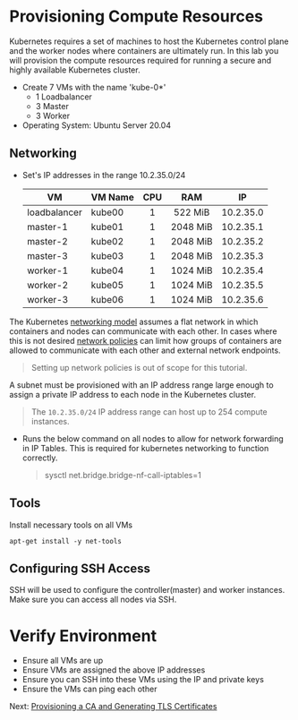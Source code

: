 # Provisioning Compute Resources

Kubernetes requires a set of machines to host the Kubernetes control plane and the worker nodes where containers are ultimately run. In this lab you will provision the compute resources required for running a secure and highly available Kubernetes cluster.

- Create 7 VMs with the name 'kube-0*' 
    - 1 Loadbalancer
    - 3 Master 
    - 3 Worker
- Operating System: Ubuntu Server 20.04

## Networking

- Set's IP addresses in the range 10.2.35.0/24

    | VM            |  VM Name   | CPU  | RAM       | IP        |
    | -----------   | ---------  |:----:| :--------:| :--------:|
    | loadbalancer  | kube00     | 1    | 522 MiB   | 10.2.35.0 |
    | master-1      | kube01     | 1    | 2048 MiB  | 10.2.35.1 |
    | master-2      | kube02     | 1    | 2048 MiB  | 10.2.35.2 |
    | master-3      | kube03     | 1    | 2048 MiB  | 10.2.35.3 |
    | worker-1      | kube04     | 1    | 1024 MiB  | 10.2.35.4 |
    | worker-2      | kube05     | 1    | 1024 MiB  | 10.2.35.5 |
    | worker-3      | kube06     | 1    | 1024 MiB  | 10.2.35.6 |   

The Kubernetes [networking model](https://kubernetes.io/docs/concepts/cluster-administration/networking/#kubernetes-model) assumes a flat network in which containers and nodes can communicate with each other. In cases where this is not desired [network policies](https://kubernetes.io/docs/concepts/services-networking/network-policies/) can limit how groups of containers are allowed to communicate with each other and external network endpoints.

> Setting up network policies is out of scope for this tutorial.

A subnet must be provisioned with an IP address range large enough to assign a private IP address to each node in the Kubernetes cluster.

> The `10.2.35.0/24` IP address range can host up to 254 compute instances.


- Runs the below command on all nodes to allow for network forwarding in IP Tables.
  This is required for kubernetes networking to function correctly.
    > sysctl net.bridge.bridge-nf-call-iptables=1


## Tools
Install necessary tools on all VMs
```
apt-get install -y net-tools
```

## Configuring SSH Access

SSH will be used to configure the controller(master) and worker instances. Make sure you can access all nodes via SSH.

# Verify Environment
- Ensure all VMs are up
- Ensure VMs are assigned the above IP addresses
- Ensure you can SSH into these VMs using the IP and private keys
- Ensure the VMs can ping each other 

Next: [Provisioning a CA and Generating TLS Certificates](04-certificate-authority.md)
